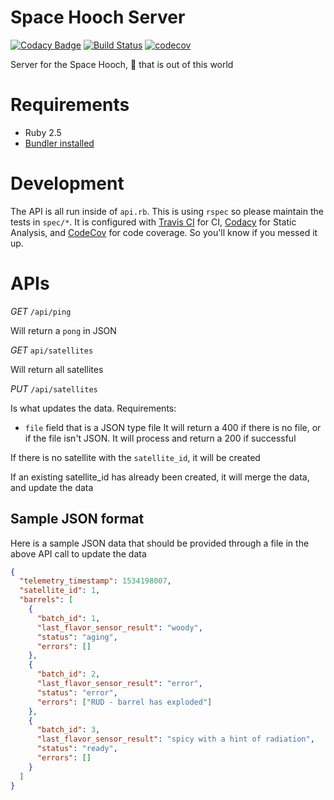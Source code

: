 # Space Hooch Server
[![Codacy Badge](https://api.codacy.com/project/badge/Grade/22d81a6654bc4105a6656cff1c7025ee)](https://www.codacy.com/project/ryanbenson/Space-Hooch-Server/dashboard?utm_source=github.com&amp;utm_medium=referral&amp;utm_content=ryanbenson/Space-Hooch-Server&amp;utm_campaign=Badge_Grade_Dashboard) [![Build Status](https://travis-ci.org/ryanbenson/Space-Hooch-Server.svg?branch=master)](https://travis-ci.org/ryanbenson/Space-Hooch-Server) [![codecov](https://codecov.io/gh/ryanbenson/Space-Hooch-Server/branch/master/graph/badge.svg)](https://codecov.io/gh/ryanbenson/Space-Hooch-Server)

Server for the Space Hooch, 🥃 that is out of this world

# Requirements
* Ruby 2.5
* [Bundler installed](https://bundler.io/)

# Development
The API is all run inside of `api.rb`. This is using `rspec` so please maintain the tests in `spec/*`. It is configured with [Travis CI](https://travis-ci.org/) for CI, [Codacy](https://codacy.com/) for Static Analysis, and [CodeCov](https://codecov.io/) for code coverage. So you'll know if you messed it up.

# APIs
_GET_ `/api/ping`

Will return a `pong` in JSON

_GET_ `api/satellites`

Will return all satellites

_PUT_ `/api/satellites`

Is what updates the data. Requirements:
* `file` field that is a JSON type file
It will return a 400 if there is no file, or if the file isn't JSON. It will process and return a 200 if successful

If there is no satellite with the `satellite_id`, it will be created

If an existing satellite_id has already been created, it will merge the data, and
update the data

## Sample JSON format
Here is a sample JSON data that should be provided through a file in the above API call to update the data
```json
{
  "telemetry_timestamp": 1534198007,
  "satellite_id": 1,
  "barrels": [
    {
      "batch_id": 1,
      "last_flavor_sensor_result": "woody",
      "status": "aging",
      "errors": []
    },
    {
      "batch_id": 2,
      "last_flavor_sensor_result": "error",
      "status": "error",
      "errors": ["RUD - barrel has exploded"]
    },
    {
      "batch_id": 3,
      "last_flavor_sensor_result": "spicy with a hint of radiation",
      "status": "ready",
      "errors": []
    }
  ]
}

```
